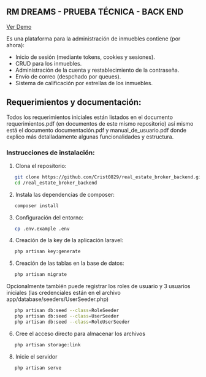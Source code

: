 
## RM DREAMS - PRUEBA TÉCNICA - BACK END

[Ver Demo](https://real-state-broker-frontend.vercel.app)

Es una plataforma para la administración de inmuebles contiene (por ahora):

- Inicio de sesión (mediante tokens, cookies y sesiones).
- CRUD para los inmuebles.
- Administración de la cuenta y restablecimiento de la contraseña.
- Envío de correo (despchado por queues).
- Sistema de calificación por estrellas de los inmuebles.

## Requerimientos y documentación:
Todos los requerimientos iniciales están listados en el documento requerimientos.pdf (en documentos de este mismo repositorio)
así mismo está el documento documentación.pdf y manual_de_usuario.pdf donde explico más detalladamente algunas funcionalidades y estructura.

### Instrucciones de instalación:

1)  Clona el repositorio:


```bash
   git clone https://github.com/Crist0829/real_estate_broker_backend.git
   cd /real_estate_broker_backend
```

2)  Instala las dependencias de composer:


```bash
   composer install
```

3)  Configuración del entorno:


```bash
   cp .env.example .env
```

4)  Creación de la key de la aplicación laravel: 

```bash
   php artisan key:generate
```

5)  Creación de las tablas en la base de datos: 

```bash
   php artisan migrate
```

Opcionalmente también puede registrar los roles de usuario y 3 usuarios iniciales (las credenciales están en el archivo app/database/seeders/UserSeeder.php)

```bash
   php artisan db:seed --class=RoleSeeder
   php artisan db:seed --class=UserSeeder
   php artisan db:seed --class=RoleUserSeeder
```

6)  Cree el acceso directo para almacenar los archivos


```bash
   php artisan storage:link
```

8)  Inicie el servidor

```bash
   php artisan serve
```








